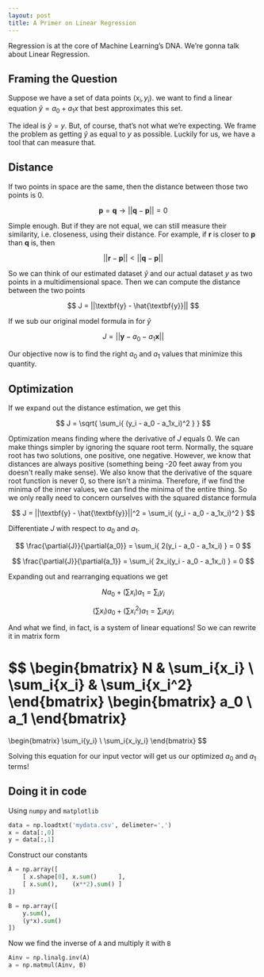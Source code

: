 ```yaml
---
layout: post
title: A Primer on Linear Regression
---
```


Regression is at the core of Machine Learning’s DNA. We’re gonna talk about Linear Regression.

## Framing the Question

Suppose we have a set of data points $(x_i, y_i)$. we want to find a linear equation $\hat{y} = a_0 + a_1 x$ that best approximates this set.

The ideal is $\hat{y} = y$. But, of course, that’s not what we’re expecting. We frame the problem as getting $\hat{y}$ as equal to $y$ as possible. Luckily for us, we have a tool that can measure that.

## Distance

If two points in space are the same, then the distance between those two points is 0.

$$
\textbf{p} = \textbf{q} \rightarrow ||\textbf{q} - \textbf{p}|| = 0
$$

Simple enough. But if they are not equal, we can still measure their similarity, i.e. closeness, using their distance.  For example, if $\textbf{r}$ is closer to $\textbf{p}$ than $\textbf{q}$ is, then

$$
||\textbf{r} - \textbf{p}|| < ||\textbf{q} - \textbf{p}||
$$

So we can think of our estimated dataset $\hat{y}$ and our actual dataset $y$ as two points in a multidimensional space. Then we can compute the distance between the two points

$$
J = ||\textbf{y} - \hat{\textbf{y}}||
$$

If we sub our original model formula in for $\hat{y}$

$$
J = ||\textbf{y} - a_0 - a_1 \textbf{x}||
$$

Our objective now is to find the right $a_0$ and $a_1$ values that minimize this quantity.

## Optimization

If we expand out the distance estimation, we get this

$$
J = \sqrt{ \sum_i{ (y_i - a_0 - a_1x_i)^2 } }
$$

Optimization means finding where the derivative of $J$ equals 0. We can make things simpler by ignoring the square root term. Normally, the square root has two solutions, one positive, one negative. However, we know that distances are always positive (something being -20 feet away from you doesn't really make sense). We also know that the derivative of the square root function is never 0, so there isn't a minima. Therefore, if we find the minima of the inner values, we can find the minima of the entire thing. So we only really need to concern ourselves with the squared distance formula

$$
J = ||\textbf{y} - \hat{\textbf{y}}||^2 = \sum_i{ (y_i - a_0 - a_1x_i)^2 }
$$

Differentiate $J$ with respect to $a_0$ and $a_1$.

$$
\frac{\partial{J}}{\partial{a_0}} = \sum_i{ 2(y_i - a_0 - a_1x_i) } = 0
$$

$$
\frac{\partial{J}}{\partial{a_1}} = \sum_i{ 2x_i(y_i - a_0 - a_1x_i) } = 0
$$

Expanding out and rearranging equations we get

$$
Na_0 + (\sum{x_i})a_1 = \sum_i{y_i}
$$

$$
(\sum{x_i})a_0 + (\sum{x_i^2})a_1 = \sum_i{x_iy_i}
$$

And what we find, in fact, is a system of linear equations! So we can rewrite it in matrix form

$$
\begin{bmatrix}
N & \sum_i{x_i} \\
\sum_i{x_i} & \sum_i{x_i^2}
\end{bmatrix}
\begin{bmatrix}
a_0 \\
a_1
\end{bmatrix}
= 
\begin{bmatrix}
\sum_i{y_i} \\
\sum_i{x_iy_i}
\end{bmatrix}
$$

Solving this equation for our input vector will get us our optimized $a_0$ and $a_1$ terms!

## Doing it in code

Using `numpy` and `matplotlib`

```python
data = np.loadtxt('mydata.csv', delimeter=',')
x = data[:,0]
y = data[:,1]
```

Construct our constants

```python
A = np.array([
    [ x.shape[0], x.sum()      ],
    [ x.sum(),    (x**2).sum() ]
])

B = np.array([
    y.sum(),
    (y*x).sum()
])
```

Now we find the inverse of `A` and multiply it with `B`

```python
Ainv = np.linalg.inv(A)
a = np.matmul(Ainv, B)
```